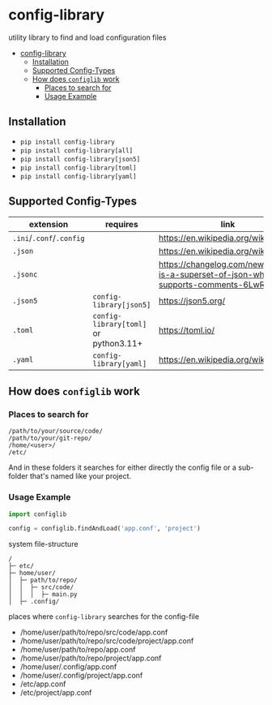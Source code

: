 # config-library
utility library to find and load configuration files

<!-- TOC -->
* [config-library](#config-library)
  * [Installation](#installation)
  * [Supported Config-Types](#supported-config-types)
  * [How does `configlib` work](#how-does-configlib-work)
    * [Places to search for](#places-to-search-for)
    * [Usage Example](#usage-example)
<!-- TOC -->

## Installation

- `pip install config-library`
- `pip install config-library[all]`
- `pip install config-library[json5]`
- `pip install config-library[toml]`
- `pip install config-library[yaml]`

## Supported Config-Types

| extension                | requires                              | link                                                                                |
|--------------------------|---------------------------------------|-------------------------------------------------------------------------------------|
| `.ini`/`.conf`/`.config` |                                       | https://en.wikipedia.org/wiki/INI_file                                              |
| `.json`                  |                                       | https://en.wikipedia.org/wiki/JSON                                                  |
| `.jsonc`                 |                                       | https://changelog.com/news/jsonc-is-a-superset-of-json-which-supports-comments-6LwR |
| `.json5`                 | `config-library[json5]`               | https://json5.org/                                                                  |
| `.toml`                  | `config-library[toml]` or python3.11+ | https://toml.io/                                                                    |
| `.yaml`                  | `config-library[yaml]`                | https://en.wikipedia.org/wiki/YAML                                                  |

## How does `configlib` work

### Places to search for

```
/path/to/your/source/code/
/path/to/your/git-repo/
/home/<user>/
/etc/
```

And in these folders it searches for either directly the config file or a sub-folder that's named like your project.

### Usage Example

```python
import configlib

config = configlib.findAndLoad('app.conf', 'project')
```
system file-structure
```
/
├─ etc/
├─ home/user/
│  ├─ path/to/repo/
│  │  ├─ src/code/
│  │  │  ├─ main.py
│  ├─ .config/
```
places where `config-library` searches for the config-file
- /home/user/path/to/repo/src/code/app.conf
- /home/user/path/to/repo/src/code/project/app.conf
- /home/user/path/to/repo/app.conf
- /home/user/path/to/repo/project/app.conf
- /home/user/.config/app.conf
- /home/user/.config/project/app.conf
- /etc/app.conf
- /etc/project/app.conf
